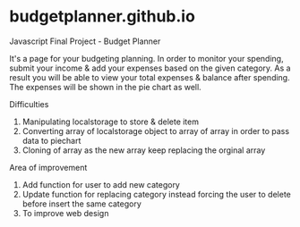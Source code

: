 # budgetplanner.github.io
Javascript Final Project - Budget Planner

It's a page for your budgeting planning. In order to monitor your spending, submit your income & add your expenses based on the given category. As a result you will be able to view your total expenses & balance after spending. The expenses will be shown in the pie chart as well.

Difficulties
1. Manipulating localstorage to store & delete item
2. Converting array of localstorage object to array of array in order to pass data to piechart
3. Cloning of array as the new array keep replacing the orginal array

Area of improvement
1. Add function for user to add new category
2. Update function for replacing category instead forcing the user to delete before insert the same category
3. To improve web design
